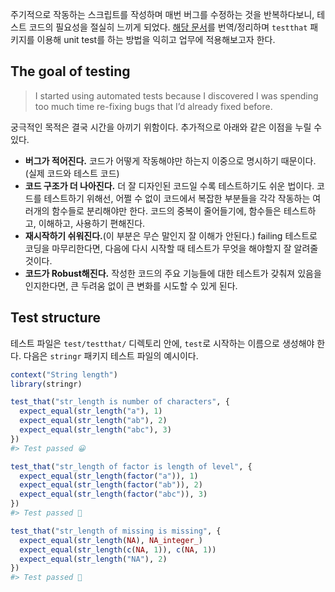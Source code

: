 주기적으로 작동하는 스크립트를 작성하며 매번 버그를 수정하는 것을 반복하다보니, 테스트 코드의 필요성을 절실히 느끼게 되었다. [해당 문서](https://r-pkgs.org/tests.html)를 번역/정리하며 `testthat` 패키지를 이용해 unit test를 하는 방법을 익히고 업무에 적용해보고자 한다.

## The goal of testing
> I started using automated tests because I discovered I was spending too much time re-fixing bugs that I’d already fixed before.

궁극적인 목적은 결국 시간을 아끼기 위함이다. 추가적으로 아래와 같은 이점을 누릴 수 있다.

- **버그가 적어진다.** 코드가 어떻게 작동해야만 하는지 이중으로 명시하기 때문이다.(실제 코드와 테스트 코드)
- **코드 구조가 더 나아진다.** 더 잘 디자인된 코드일 수록 테스트하기도 쉬운 법이다. 코드를 테스트하기 위해선, 어쩔 수 없이 코드에서 복잡한 부분들을 각각 작동하는 여러개의 함수들로 분리해야만 한다. 코드의 중복이 줄어들기에, 함수들은 테스트하고, 이해하고, 사용하기 편해진다.
- **재시작하기 쉬워진다.**(이 부분은 무슨 말인지 잘 이해가 안된다.) failing 테스트로 코딩을 마무리한다면, 다음에 다시 시작할 때 테스트가 무엇을 해야할지 잘 알려줄 것이다.
- **코드가 Robust해진다.** 작성한 코드의 주요 기능들에 대한 테스트가 갖춰져 있음을 인지한다면, 큰 두려움 없이 큰 변화를 시도할 수 있게 된다.

## Test structure
테스트 파일은 `test/testthat/` 디렉토리 안에, `test`로 시작하는 이름으로 생성해야 한다. 다음은 `stringr` 패키지 테스트 파일의 예시이다.
```r
context("String length")
library(stringr)

test_that("str_length is number of characters", {
  expect_equal(str_length("a"), 1)
  expect_equal(str_length("ab"), 2)
  expect_equal(str_length("abc"), 3)
})
#> Test passed 😀

test_that("str_length of factor is length of level", {
  expect_equal(str_length(factor("a")), 1)
  expect_equal(str_length(factor("ab")), 2)
  expect_equal(str_length(factor("abc")), 3)
})
#> Test passed 🎉

test_that("str_length of missing is missing", {
  expect_equal(str_length(NA), NA_integer_)
  expect_equal(str_length(c(NA, 1)), c(NA, 1))
  expect_equal(str_length("NA"), 2)
})
#> Test passed 🥇
```
